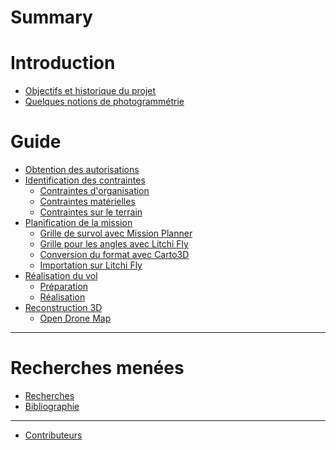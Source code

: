 # Summary

# Introduction

- [Objectifs et historique du projet](./introduction/objectifs_historique.md)
- [Quelques notions de photogrammétrie](./introduction/photogrammetrie.md)

# Guide

- [Obtention des autorisations](./guide/autorisations/autorisations.md)
- [Identification des contraintes](./guide/contraintes/contraintes.md)
    - [Contraintes d'organisation](./guide/contraintes/contraintes_orga.md)
    - [Contraintes matérielles](./guide/contraintes/contraintes_materielles.md)
    - [Contraintes sur le terrain](./guide/contraintes/contraintes_terrain.md)
- [Planification de la mission](./guide/planification/planification.md)
    - [Grille de survol avec Mission Planner](./guide/planification/mission_planner.md)
    - [Grille pour les angles avec Litchi Fly](./guide/planification/litchi_angles.md)
    - [Conversion du format avec Carto3D](./guide/planification/carto3d.md)
    - [Importation sur Litchi Fly](./guide/planification/litchi.md)
- [Réalisation du vol](./guide/vol/vol.md)
    - [Préparation](./guide/vol/preparation.md)
    - [Réalisation](./guide/vol/realisation.md)
- [Reconstruction 3D]()
    - [Open Drone Map]()

___

# Recherches menées

- [Recherches](./recherches/recherches.md)
- [Bibliographie](./recherches/bibliographie.md)
___

- [Contributeurs](./contributeurs.md)

